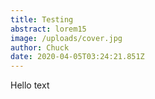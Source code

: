 ```yaml
---
title: Testing
abstract: lorem15
image: /uploads/cover.jpg
author: Chuck
date: 2020-04-05T03:24:21.851Z
---
```

Hello text